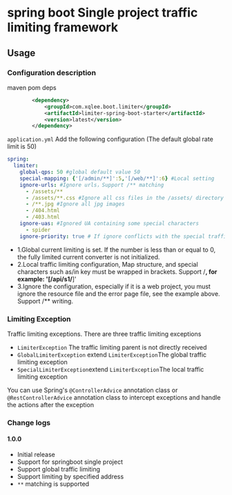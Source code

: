 # spring boot Single project traffic limiting framework


## Usage
### Configuration description
maven pom deps
````xml
        <dependency>
            <groupId>com.xqlee.boot.limiter</groupId>
            <artifactId>limiter-spring-boot-starter</artifactId>
            <version>latest</version>
        </dependency>
````
`application.yml` Add the following configuration (The default global rate limit is 50)
````yaml
spring:
  limiter:
    global-qps: 50 #global default value 50 
    special-mapping: {'[/admin/**]':5,'[/web/**]':6} #Local setting
    ignore-urls: #Ignore urls，Support /** matching
      - /assets/**
      - /assets/**.css #Ignore all css files in the /assets/ directory
      - /**.jpg #Ignore all jpg images
      - /404.html
      - /403.html
    ignore-uas: #Ignored UA containing some special characters
      - spider
    ignore-priority: true # If ignore conflicts with the special traffic limit of special-mapping, it is ignored by default. false- Goes to the special current limit
````
- 1.Global current limiting is set. If the number is less than or equal to 0, the fully limited current converter is not initialized.
- 2.Local traffic limiting configuration, Map structure, and special characters such as/in key must be wrapped in brackets. Support /**, for example: '[/api/s1/**]'
- 3.Ignore the configuration, especially if it is a web project, you must ignore the resource file and the error page file, see the example above. Support /** writing.
### Limiting Exception
Traffic limiting exceptions. There are three traffic limiting exceptions
- `LimiterException` The traffic limiting parent is not directly received
- `GlobalLimiterException` extend `LimiterException`The global traffic limiting exception
- `SpecialLimiterException`extend `LimiterException`The local traffic limiting exception

You can use Spring's `@ControllerAdvice` annotation class or `@RestControllerAdvice` annotation class to intercept exceptions and handle the actions after the exception

### Change logs

#### 1.0.0
- Initial release
- Support for springboot single project
- Support global traffic limiting
- Support limiting by specified address
- `**` matching is supported